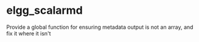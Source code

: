 # elgg_scalarmd
Provide a global function for ensuring metadata output is not an array, and fix it where it isn't
